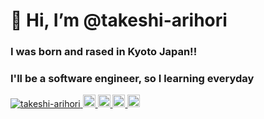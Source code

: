 # 👋 Hi, I’m @takeshi-arihori
### I was born and rased in Kyoto Japan!!
### I'll be a software engineer, so I learning everyday  
<p align="left">
  <a href="https://github.com/takeshi-arihori/takeshi-arihori/">
    <img src="https://komarev.com/ghpvc/?username=takeshi-arihori" alt="takeshi-arihori" />
  </a>
  <a href="http://twitter.com/arihori13">
    <img height="20" src="https://img.shields.io/twitter/follow/takeshi-arihori?label=Twitter&logo=twitter&style=flat" />
  </a>
  <a href="https://github.com/takeshi-arihori">
    <img height="20" src="https://img.shields.io/github/followers/takeshi-arihori?label=follow&logo=github&style=flat" />
  </a>
  <a href="http://qiita.com/arihori13">
    <img height="20" src="https://qiita-badge.apiapi.app/s/arihori13/posts.svg" />
  </a>
  <//qiita.com/arihori13">
    <img height="20" src="https://qiita-badge.apiapi.app/s/arihori13/contributions.svg" />
  </a>
</p>

